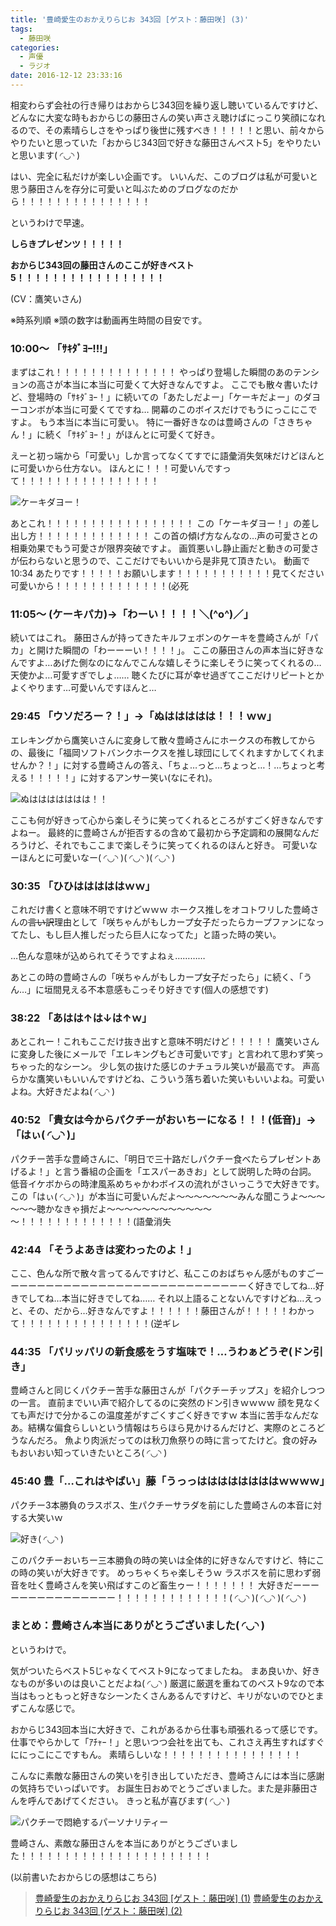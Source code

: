 ```yaml
---
title: '豊崎愛生のおかえりらじお 343回 [ゲスト：藤田咲] (3)'
tags:
  - 藤田咲
categories:
  - 声優
  - ラジオ
date: 2016-12-12 23:33:16
---
```


相変わらず会社の行き帰りはおからじ343回を繰り返し聴いているんですけど、どんなに大変な時もおからじの藤田さんの笑い声さえ聴けばにっこり笑顔になれるので、その素晴らしさをやっぱり後世に残すべき！！！！！と思い、前々からやりたいと思っていた「おからじ343回で好きな藤田さんベスト5」をやりたいと思います( ◜◡◝ )

はい、完全に私だけが楽しい企画です。
いいんだ、このブログは私が可愛いと思う藤田さんを存分に可愛いと叫ぶためのブログなのだから！！！！！！！！！！！！！！！

というわけで早速。

**しらきプレゼンツ！！！！！**

**おからじ343回の藤田さんのここが好きベスト5！！！！！！！！！！！！！！！！！**

(CV：鷹笑いさん)

※時系列順
※頭の数字は動画再生時間の目安です。

### 10:00～ 「ｻｷﾀﾞﾖｰ!!!」

まずはこれ！！！！！！！！！！！！！！
やっぱり登場した瞬間のあのテンションの高さが本当に本当に可愛くて大好きなんですよ。
ここでも散々書いたけど、登場時の「ｻｷﾀﾞﾖｰ！」に続いての「あたしだよー」「ケーキだよー」のダヨーコンボが本当に可愛くてですね…
開幕のこのボイスだけでもうにっこにこですよ。
もう本当に本当に可愛い。
特に一番好きなのは豊崎さんの「さきちゃん！」に続く「ｻｷﾀﾞﾖｰ！」がほんとに可愛くて好き。

えーと初っ端から「可愛い」しか言ってなくてすでに語彙消失気味だけどほんとに可愛いから仕方ない。
ほんとに！！！可愛いんですって！！！！！！！！！！！！！！！！

![ケーキダヨー！](/sblog/img/20161027_okaraji09.jpg)

あとこれ！！！！！！！！！！！！！！！！！
この「ケーキダヨー！」の差し出し方！！！！！！！！！！！！！
この首の傾げ方なんなの…声の可愛さとの相乗効果でもう可愛さが限界突破ですよ。
画質悪いし静止画だと動きの可愛さが伝わらないと思うので、ここだけでもいいから是非見て頂きたい。
動画で 10:34 あたりです！！！！！お願いします！！！！！！！！！！！見てください可愛いから！！！！！！！！！！！！！(必死

### 11:05～ (ケーキパカ)→「わーい！！！！＼(^o^)／」

続いてはこれ。
藤田さんが持ってきたキルフェボンのケーキを豊崎さんが「パカ」と開けた瞬間の「わーーーい！！！！」。
ここの藤田さんの声本当に好きなんですよ…あげた側なのになんでこんな嬉しそうに楽しそうに笑ってくれるの…天使かよ…可愛すぎでしょ……
聴くたびに耳が幸せ過ぎてここだけリピートとかよくやります…可愛いんですほんと…

### 29:45 「ウソだろー？！」→「ぬははははは！！！ｗｗ」

エレキングから鷹笑いさんに変身して散々豊崎さんにホークスの布教してからの、最後に「福岡ソフトバンクホークスを推し球団にしてくれますかしてくれませんか？！」に対する豊崎さんの答え、「ちょ…っと…ちょっと…！…ちょっと考える！！！！！」に対するアンサー笑い(なにそれ)。

![ぬははははははは！！](/sblog/img/20161027_okaraji10.jpg)

ここも何が好きって心から楽しそうに笑ってくれるところがすごく好きなんですよねー。
最終的に豊崎さんが拒否するの含めて最初から予定調和の展開なんだろうけど、それでもここまで楽しそうに笑ってくれるのほんと好き。
可愛いなーほんとに可愛いなー( ◜◡◝ )( ◜◡◝ )( ◜◡◝ )

### 30:35 「ひひはははははｗｗ」

これだけ書くと意味不明ですけどｗｗｗ
ホークス推しをオコトワリした豊崎さんの~~言い訳~~理由として「咲ちゃんがもしカープ女子だったらカープファンになってたし、もし巨人推しだったら巨人になってた」と語った時の笑い。

…色んな意味が込められてそうですよねぇ…………

あとこの時の豊崎さんの「咲ちゃんがもしカープ女子だったら」に続く、「うん…」に垣間見える不本意感もこっそり好きです(個人の感想です)

### 38:22 「あはは↑は↓は↑ｗ」

あとこれー！これもここだけ抜き出すと意味不明だけど！！！！！
鷹笑いさんに変身した後にメールで「エレキングもどき可愛いです」と言われて思わず笑っちゃった的なシーン。
少し気の抜けた感じのナチュラル笑いが最高です。
声高らかな鷹笑いもいいんですけどね、こういう落ち着いた笑いもいいよね。可愛いよね。大好きだよね( ◜◡◝ )

### 40:52 「貴女は今からパクチーがおいちーになる！！！(低音)」→「はぃ( ◜◡◝ )」

パクチー苦手な豊崎さんに、「明日で三十路だしパクチー食べたらプレゼントあげるよ！」と言う番組の企画を「エスパーあきお」として説明した時の台詞。
低音イケボからの時津風系めちゃかわボイスの流れがさいっこうで大好きです。
この「はぃ( ◜◡◝ )」が本当に可愛いんだよ～～～～～～～みんな聞こうよ～～～～～～聴かなきゃ損だよ～～～～～～～～～～～～～！！！！！！！！！！！！！(語彙消失

### 42:44 「そうよあきは変わったのよ！」

ここ、色んな所で散々言ってるんですけど、私ここのおばちゃん感がものすごーーーーーーーーーーーーーーーーーーーーーーーーーーーーく好きでしてね…好きでしてね…本当に好きでしてね……
それ以上語ることないんですけどね…えっと、その、だから…好きなんですよ！！！！！！藤田さんが！！！！！わかって！！！！！！！！！！！！！！！(逆ギレ

### 44:35 「パリッパリの新食感をうす塩味で！…うわぁどうぞ(ドン引き」

豊崎さんと同じくパクチー苦手な藤田さんが「パクチーチップス」を紹介しつつの一言。
直前までいい声で紹介してるのに突然のドン引きｗｗｗｗ
顔を見なくても声だけで分かるこの温度差がすごくすごく好きですｗ
本当に苦手なんだなあ。結構な偏食らしいという情報はちらほら見かけるんだけど、実際のところどうなんだろ。
魚より肉派だってのは秋刀魚祭りの時に言ってたけど。食の好みもおいおい知っていきたいところ( ◜◡◝ )

### 45:40 豊「…これはやばい」藤「うっっははははははははｗｗｗｗ」

パクチー3本勝負のラスボス、生パクチーサラダを前にした豊崎さんの本音に対する大笑いｗ

![好き( ◜◡◝ )](/sblog/img/20161027_okaraji13.jpg)

このパクチーおいちー三本勝負の時の笑いは全体的に好きなんですけど、特にこの時の笑いが大好きです。
めっちゃくちゃ楽しそうｗ
ラスボスを前に思わず弱音を吐く豊崎さんを笑い飛ばすこのど畜生ゥー！！！！！！！
大好きだーーーーーーーーーーーーーーー！！！！！！！！！！！！！( ◜◡◝ )( ◜◡◝ )( ◜◡◝ )

### まとめ：豊崎さん本当にありがとうございました( ◜◡◝ )

というわけで。

気がついたらベスト5じゃなくてベスト9になってましたね。
まあ良いか、好きなものが多いのは良いことだよね( ◜◡◝ )
厳選に厳選を重ねてのベスト9なので本当はもっともっと好きなシーンたくさんあるんですけど、キリがないのでひとまずこんな感じで。

おからじ343回本当に大好きで、これがあるから仕事も頑張れるって感じです。
仕事でやらかして「ｱﾁｬｰ！」と思いつつ会社を出ても、これさえ再生すればすぐににっこにこですもん。
素晴らしいな！！！！！！！！！！！！！！！！

こんなに素敵な藤田さんの笑いを引き出していただき、豊崎さんには本当に感謝の気持ちでいっぱいです。
お誕生日おめでとうございました。また是非藤田さんを呼んであげてください。
きっと私が喜びます( ◜◡◝ )

![パクチーで悶絶するパーソナリティー](/sblog/img/20161027_okaraji12.jpg)

豊崎さん、素敵な藤田さんを本当にありがとうございました！！！！！！！！！！！！！！！！！！！！！！

(以前書いたおからじの感想はこちら)

> [豊崎愛生のおかえりらじお 343回 [ゲスト：藤田咲] (1)](/sblog/2016/10/29/okaraji/ "豊崎愛生のおかえりらじお 343回 [ゲスト：藤田咲]")
> [豊崎愛生のおかえりらじお 343回 [ゲスト：藤田咲] (2)](/sblog/2016/11/02/okaraji-2/ "豊崎愛生のおかえりらじお 343回 [ゲスト：藤田咲] (2)")
